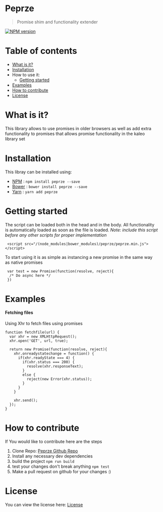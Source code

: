 # Peprze
> Promise shim and functionality extender

[![NPM version][npm-image]][npm-url]

Table of contents
=================

   * [What is it?](#what-is-it)
   * [Installation](#installation)
   * How to use it:
      * [Getting started](#getting-started)
   * [Examples](#examples)
   * [How to contribute](#how-to-contribute)
   * [License](#license)
   
What is it?
==========
This library allows to use promises in older browsers as well as add extra functionality to promises that allows promise functionality in the kaleo library set

Installation
============
This libray can be installed using:

 * [NPM](https://www.npmjs.com) :  `npm install peprze --save`
 * [Bower](https://bower.io/) : `bower install peprze --save`
 * [Yarn](https://yarnpkg.com/lang/en/docs/install) : `yarn add peprze`
 
Getting started
============
The script can be loaded both in the head and in the body. 
All functionality is automatically loaded as soon as the file is loaded.
*Note: include this script before any other scripts for proper implementation* 
```
 <script src="/(node_modules|bower_modules)/peprze/peprze.min.js"></script>
```

To start using it is as simple as instancing a new promise in the same way as native promises
```
 var test = new Promise(function(resolve, reject){
  /* Do async here */
 })
```

Examples
========
#### Fetching files
Using Xhr to fetch files using promises
```
function fetchfile(url) {
  var xhr = new XMLHttpRequest();
  xhr.open('GET', url, true);
  
  return new Promise(function(resolve, reject){
    xhr.onreadystatechange = function() {
      if(xhr.readyState === 4) {
        if(xhr.status === 200) {
          resolve(xhr.responseText);
        }
        else {
          reject(new Error(xhr.status));
        }
      }
    }
    
    xhr.send();
  });
}
```

How to contribute
=================
If You would like to contribute here are the steps

1. Clone Repo: [Peprze Github Repo](https://github.com/keleko34/peprze)
2. Install any necessary dev dependencies
3. build the project `npm run build`
4. test your changes don't break anything `npm test`
5. Make a pull request on github for your changes :)

License
=======
You can view the license here: [License](https://github.com/keleko34/peprze/blob/master/LICENSE)

[npm-url]: https://www.npmjs.com/package/peprze
[npm-image]: https://img.shields.io/npm/v/peprze.svg